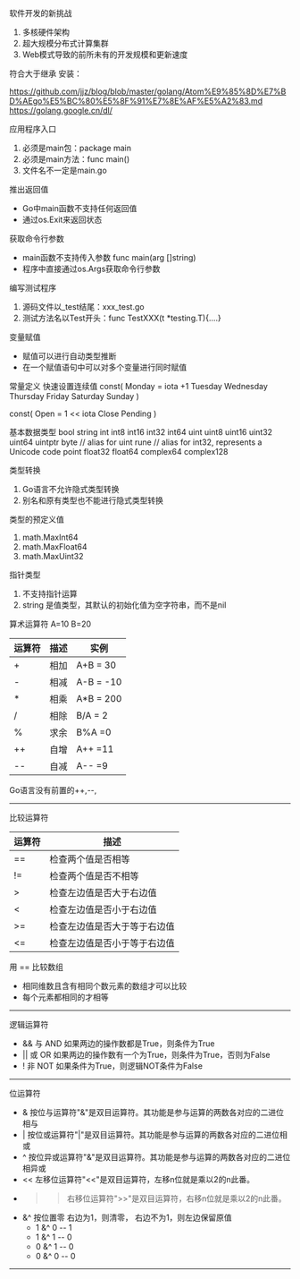 软件开发的新挑战
1. 多核硬件架构
2. 超大规模分布式计算集群
3. Web模式导致的前所未有的开发规模和更新速度

符合大于继承
安装：

https://github.com/jjz/blog/blob/master/golang/Atom%E9%85%8D%E7%BD%AEgo%E5%BC%80%E5%8F%91%E7%8E%AF%E5%A2%83.md
https://golang.google.cn/dl/

应用程序入口
1. 必须是main包：package main
2. 必须是main方法：func main()
3. 文件名不一定是main.go

推出返回值
- Go中main函数不支持任何返回值
- 通过os.Exit来返回状态

获取命令行参数
- main函数不支持传入参数 func main(arg []string)
- 程序中直接通过os.Args获取命令行参数

编写测试程序
1. 源码文件以_test结尾：xxx_test.go
2. 测试方法名以Test开头：func TestXXX(t *testing.T){....}

变量赋值
- 赋值可以进行自动类型推断
- 在一个赋值语句中可以对多个变量进行同时赋值

常量定义
快速设置连续值
const(
Monday = iota +1
Tuesday
Wednesday
Thursday
Friday
Saturday
Sunday
)

const(
Open = 1 << iota
Close
Pending
)

基本数据类型
bool
string
int int8 int16 int32 int64
uint uint8 uint16 uint32 uint64 uintptr
byte // alias for uint
rune // alias for int32, represents a Unicode code point
float32 float64
complex64 complex128

类型转换
1. Go语言不允许隐式类型转换
2. 别名和原有类型也不能进行隐式类型转换

类型的预定义值
1. math.MaxInt64
2. math.MaxFloat64
3. math.MaxUint32

指针类型
1. 不支持指针运算
2. string 是值类型，其默认的初始化值为空字符串，而不是nil

算术运算符
A=10
B=20

| 运算符 | 描述  | 实例        |
|-----|-----|-----------|
| +   | 相加  | A+B = 30  |
| -   | 相减  | A-B = -10 |
| *   | 相乘  | A*B = 200 |
| /   | 相除  | B/A = 2   |
| %   | 求余  | B%A =0    |
| ++  | 自增  | A++ =11   |
| --  | 自减  | A-- =9    |

Go语言没有前置的++,--,

-------------
比较运算符

| 运算符 | 描述             |
|-----|----------------|
| ==  | 检查两个值是否相等      |
| !=  | 检查两个值是否不相等     |
| >   | 检查左边值是否大于右边值   |
| <   | 检查左边值是否小于右边值   |
| >=  | 检查左边值是否大于等于右边值 |
| <=  | 检查左边值是否小于等于右边值 |

用 == 比较数组
- 相同维数且含有相同个数元素的数组才可以比较
- 每个元素都相同的才相等

-------------
逻辑运算符
- && 与 AND 如果两边的操作数都是True，则条件为True
- || 或 OR 如果两边的操作数有一个为True，则条件为True，否则为False
- ! 非 NOT 如果条件为True，则逻辑NOT条件为False 

-------------
位运算符
- & 按位与运算符"&"是双目运算符。其功能是参与运算的两数各对应的二进位相与
- | 按位或运算符"|"是双目运算符。其功能是参与运算的两数各对应的二进位相或
- ^ 按位异或运算符"&"是双目运算符。其功能是参与运算的两数各对应的二进位相异或
- << 左移位运算符"<<"是双目运算符，左移n位就是乘以2的n此番。
- >> 右移位运算符">>"是双目运算符，右移n位就是乘以2的n此番。
- &^ 按位置零 右边为1，则清零， 右边不为1，则左边保留原值
  - 1 &^ 0 -- 1
  - 1 &^ 1 -- 0
  - 0 &^ 1 -- 0
  - 0 &^ 0 -- 0
-------------
